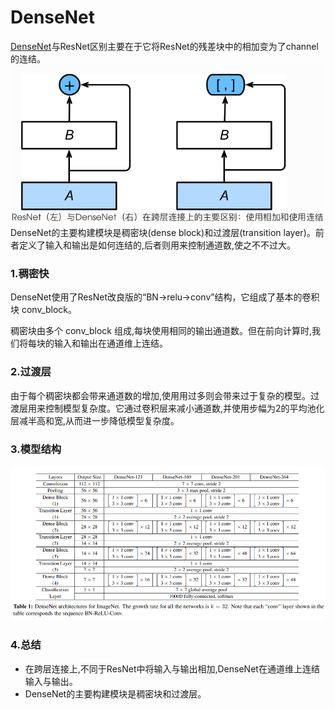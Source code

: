 # DenseNet
[DenseNet](https://arxiv.org/pdf/1608.06993.pdf)与ResNet区别主要在于它将ResNet的残差块中的相加变为了channel的连结。
![](img/1.png)
DenseNet的主要构建模块是稠密块(dense block)和过渡层(transition layer)。前者定义了输入和输出是如何连结的,后者则用来控制通道数,使之不不过大。

### 1.稠密快
DenseNet使用了ResNet改良版的“BN->relu->conv”结构，它组成了基本的卷积块 conv_block。

稠密块由多个 conv_block 组成,每块使用相同的输出通道数。但在前向计算时,我们将每块的输入和输出在通道维上连结。

### 2.过渡层
由于每个稠密块都会带来通道数的增加,使用用过多则会带来过于复杂的模型。过渡层用来控制模型复杂度。它通过卷积层来减小通道数,并使用步幅为2的平均池化层减半高和宽,从而进一步降低模型复杂度。

### 3.模型结构
![](img/2.png)

### 4.总结
- 在跨层连接上,不同于ResNet中将输入与输出相加,DenseNet在通道维上连结输入与输出。
- DenseNet的主要构建模块是稠密块和过渡层。
